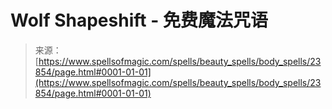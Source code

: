 <!--yml

category: 未分类

date: 2024-06-12 19:09:19

-->

# Wolf Shapeshift - 免费魔法咒语

> 来源：[https://www.spellsofmagic.com/spells/beauty_spells/body_spells/23854/page.html#0001-01-01](https://www.spellsofmagic.com/spells/beauty_spells/body_spells/23854/page.html#0001-01-01)
